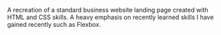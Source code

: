 A recreation of a standard business website landing page created with HTML and CSS skills.
A heavy emphasis on recently learned skills I have gained recently such as Flexbox. 